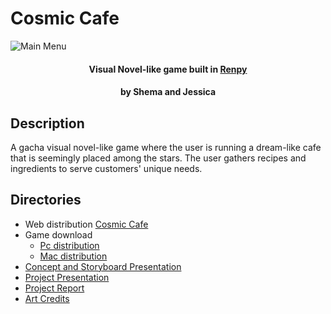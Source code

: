 # Cosmic Cafe
![Main Menu](https://github.com/Sha3-git/Cosmic-Cafe/assets/87103205/9b6ba072-14b1-407c-88b4-b0f8ea63f119)

<h4 align="center"> Visual Novel-like game built in <a href="https://www.renpy.org">Renpy</a></h4>
<h4 align="center"> by Shema and Jessica </h4>

## Description
A gacha visual novel-like game where the user is running a dream-like cafe that is seemingly placed among the stars. The user gathers recipes and ingredients to serve customers' unique needs.

## Directories
* Web distribution [Cosmic Cafe](https://quinette.itch.io/cosmic-cafe)
* Game download
  * [Pc distribution]()
  * [Mac distribution]()
* [Concept and Storyboard Presentation]()
* [Project Presentation]()
* [Project Report]()
* [Art Credits]()
